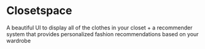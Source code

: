 # Closetspace

A beautiful UI to display all of the clothes in your closet + a recommender system that provides personalized fashion recommendations based on your wardrobe 
